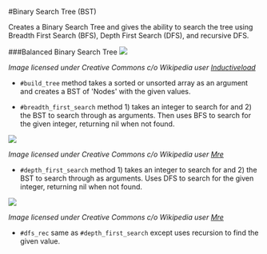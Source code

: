#Binary Search Tree (BST)

Creates a Binary Search Tree and gives the ability to search the tree using Breadth First Search (BFS), Depth First Search (DFS), and recursive DFS.

###Balanced Binary Search Tree
![](https://upload.wikimedia.org/wikipedia/commons/d/da/Binary_search_tree.svg)

*Image licensed under Creative Commons c/o Wikipedia user [Inductiveload](https://commons.wikimedia.org/wiki/Special:Contributions/Inductiveload)*

* `#build_tree` method takes a sorted or unsorted array as an argument and creates a BST of 'Nodes' with the given values. 

* `#breadth_first_search` method 1) takes an integer to search for and 2) the BST to search through as arguments. Then uses BFS to search for the given integer, returning nil when not found. 

![](https://upload.wikimedia.org/wikipedia/commons/5/5d/Breadth-First-Search-Algorithm.gif)

*Image licensed under Creative Commons c/o Wikipedia user [Mre](https://commons.wikimedia.org/wiki/Special:Contributions/Mre)*

* `#depth_first_search` method 1) takes an integer to search for and 2) the BST to search through as arguments. Uses DFS to search for the given integer, returning nil when not found. 

![](https://upload.wikimedia.org/wikipedia/commons/7/7f/Depth-First-Search.gif)

*Image licensed under Creative Commons c/o Wikipedia user [Mre](https://commons.wikimedia.org/wiki/Special:Contributions/Mre)*

* `#dfs_rec` same as `#depth_first_search` except uses recursion to find the given value. 

